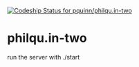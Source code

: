 [ ![Codeship Status for pquinn/philqu.in-two](https://codeship.com/projects/b6987200-aa88-0133-4e1f-0a108155612c/status?branch=master)](https://codeship.com/projects/131059)

# philqu.in-two
run the server with ./start
